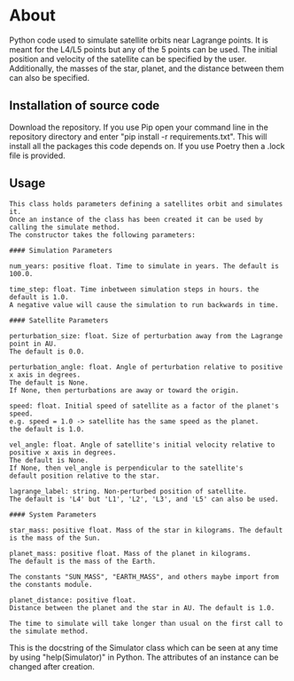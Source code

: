 # About

Python code used to simulate satellite orbits near Lagrange points. It is meant for the L4/L5 points but any of the 5 points can be used. The initial position and velocity of the satellite can be specified by the user. Additionally, the masses of the star, planet, and the distance between them can also be specified.

## Installation of source code

Download the repository.
If you use Pip open your command line in the repository directory and enter "pip install -r requirements.txt". This will install all the packages this code depends on. If you use Poetry then a .lock file is provided.

## Usage

```
This class holds parameters defining a satellites orbit and simulates it.
Once an instance of the class has been created it can be used by calling the simulate method.
The constructor takes the following parameters:

#### Simulation Parameters

num_years: positive float. Time to simulate in years. The default is 100.0.

time_step: float. Time inbetween simulation steps in hours. the default is 1.0.
A negative value will cause the simulation to run backwards in time.

#### Satellite Parameters

perturbation_size: float. Size of perturbation away from the Lagrange point in AU.
The default is 0.0.

perturbation_angle: float. Angle of perturbation relative to positive x axis in degrees.
The default is None.
If None, then perturbations are away or toward the origin.

speed: float. Initial speed of satellite as a factor of the planet's speed.
e.g. speed = 1.0 -> satellite has the same speed as the planet.
the default is 1.0.

vel_angle: float. Angle of satellite's initial velocity relative to positive x axis in degrees.
The default is None.
If None, then vel_angle is perpendicular to the satellite's
default position relative to the star.

lagrange_label: string. Non-perturbed position of satellite.
The default is 'L4' but 'L1', 'L2', 'L3', and 'L5' can also be used.

#### System Parameters

star_mass: positive float. Mass of the star in kilograms. The default is the mass of the Sun.

planet_mass: positive float. Mass of the planet in kilograms.
The default is the mass of the Earth.

The constants "SUN_MASS", "EARTH_MASS", and others maybe import from the constants module.

planet_distance: positive float.
Distance between the planet and the star in AU. The default is 1.0.

The time to simulate will take longer than usual on the first call to the simulate method.
 ```

This is the docstring of the Simulator class which can be seen at any time by using "help(Simulator)" in Python.
The attributes of an instance can be changed after creation.
